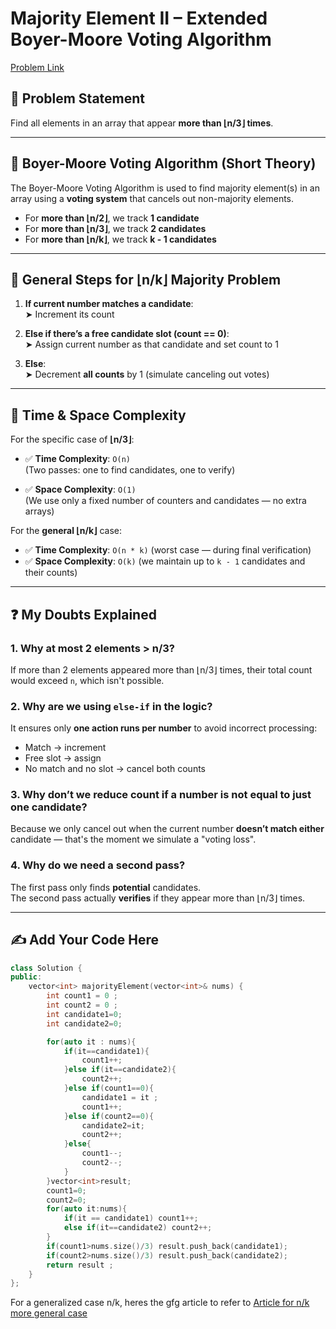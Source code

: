 # Majority Element II – Extended Boyer-Moore Voting Algorithm

[Problem Link](https://leetcode.com/problems/majority-element-ii/submissions/1678444936/)

## 📌 Problem Statement

Find all elements in an array that appear **more than ⌊n/3⌋ times**.

---

## 🧠 Boyer-Moore Voting Algorithm (Short Theory)

The Boyer-Moore Voting Algorithm is used to find majority element(s) in an array using a **voting system** that cancels out non-majority elements.

- For **more than ⌊n/2⌋**, we track **1 candidate**
- For **more than ⌊n/3⌋**, we track **2 candidates**
- For **more than ⌊n/k⌋**, we track **k - 1 candidates**

---

## 🔄 General Steps for ⌊n/k⌋ Majority Problem

1. **If current number matches a candidate**:  
   ➤ Increment its count

2. **Else if there’s a free candidate slot (count == 0)**:  
   ➤ Assign current number as that candidate and set count to 1

3. **Else**:  
   ➤ Decrement **all counts** by 1 (simulate canceling out votes)

---

## 🧮 Time & Space Complexity

For the specific case of **⌊n/3⌋**:

- ✅ **Time Complexity**: `O(n)`  
  (Two passes: one to find candidates, one to verify)

- ✅ **Space Complexity**: `O(1)`  
  (We use only a fixed number of counters and candidates — no extra arrays)

For the **general ⌊n/k⌋** case:

- ✅ **Time Complexity**: `O(n * k)` (worst case — during final verification)
- ✅ **Space Complexity**: `O(k)` (we maintain up to `k - 1` candidates and their counts)

---

## ❓ My Doubts Explained

### 1. **Why at most 2 elements > n/3?**
If more than 2 elements appeared more than ⌊n/3⌋ times, their total count would exceed `n`, which isn't possible.

### 2. **Why are we using `else-if` in the logic?**
It ensures only **one action runs per number** to avoid incorrect processing:
- Match → increment
- Free slot → assign
- No match and no slot → cancel both counts

### 3. **Why don’t we reduce count if a number is not equal to just one candidate?**
Because we only cancel out when the current number **doesn’t match either** candidate — that's the moment we simulate a "voting loss".

### 4. **Why do we need a second pass?**
The first pass only finds **potential** candidates.  
The second pass actually **verifies** if they appear more than ⌊n/3⌋ times.

---

## ✍️ Add Your Code Here

```cpp
class Solution {
public:
    vector<int> majorityElement(vector<int>& nums) {
        int count1 = 0 ;
        int count2 = 0 ;
        int candidate1=0;
        int candidate2=0;

        for(auto it : nums){
            if(it==candidate1){
                count1++;
            }else if(it==candidate2){
                count2++;
            }else if(count1==0){
                candidate1 = it ;
                count1++;
            }else if(count2==0){
                candidate2=it;
                count2++;
            }else{
                count1--;
                count2--;
            }
        }vector<int>result;
        count1=0;
        count2=0;
        for(auto it:nums){
            if(it == candidate1) count1++;
            else if(it==candidate2) count2++;
        }
        if(count1>nums.size()/3) result.push_back(candidate1);
        if(count2>nums.size()/3) result.push_back(candidate2);
        return result ;
    }
};

```
For a generalized case n/k, heres the gfg article to refer to 
[Article for n/k more general case](https://www.geeksforgeeks.org/dsa/given-an-array-of-of-size-n-finds-all-the-elements-that-appear-more-than-nk-times/)
